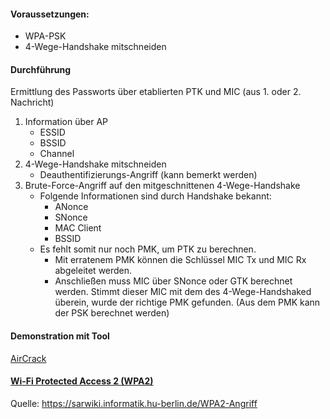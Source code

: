 #### Voraussetzungen:
- WPA-PSK
- 4-Wege-Handshake mitschneiden
#### Durchführung
Ermittlung des Passworts über etablierten PTK und MIC (aus 1. oder 2. Nachricht)
1. Information über AP
	- ESSID
	- BSSID
	- Channel
2. 4-Wege-Handshake mitschneiden
	- Deauthentifizierungs-Angriff (kann bemerkt werden)
3. Brute-Force-Angriff auf den mitgeschnittenen 4-Wege-Handshake
	- Folgende Informationen sind durch Handshake bekannt:
		- ANonce
		- SNonce
		- MAC Client
		- BSSID
	- Es fehlt somit nur noch PMK, um PTK zu berechnen.
		- Mit erratenem PMK können die Schlüssel MIC Tx und MIC Rx abgeleitet werden.
		- Anschließen muss MIC über SNonce oder GTK berechnet werden. Stimmt dieser MIC mit dem des 4-Wege-Handshaked überein, wurde der richtige PMK gefunden. (Aus dem PMK kann der PSK berechnet werden)
#### Demonstration mit Tool
[AirCrack](../Tools/AirCrack.md)

#### [Wi-Fi Protected Access 2 (WPA2)](../Wi-Fi%20Protected%20Access%202%20(WPA2).md)



Quelle: https://sarwiki.informatik.hu-berlin.de/WPA2-Angriff